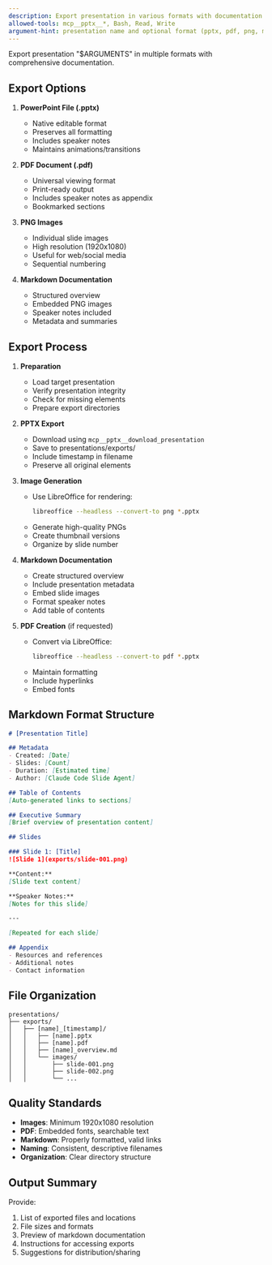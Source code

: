 ```yaml
---
description: Export presentation in various formats with documentation
allowed-tools: mcp__pptx__*, Bash, Read, Write
argument-hint: presentation name and optional format (pptx, pdf, png, markdown)
---
```


Export presentation "$ARGUMENTS" in multiple formats with comprehensive documentation.

## Export Options

1. **PowerPoint File (.pptx)**
   - Native editable format
   - Preserves all formatting
   - Includes speaker notes
   - Maintains animations/transitions

2. **PDF Document (.pdf)**
   - Universal viewing format
   - Print-ready output
   - Includes speaker notes as appendix
   - Bookmarked sections

3. **PNG Images**
   - Individual slide images
   - High resolution (1920x1080)
   - Useful for web/social media
   - Sequential numbering

4. **Markdown Documentation**
   - Structured overview
   - Embedded PNG images
   - Speaker notes included
   - Metadata and summaries

## Export Process

1. **Preparation**
   - Load target presentation
   - Verify presentation integrity
   - Check for missing elements
   - Prepare export directories

2. **PPTX Export**
   - Download using `mcp__pptx__download_presentation`
   - Save to presentations/exports/
   - Include timestamp in filename
   - Preserve all original elements

3. **Image Generation**
   - Use LibreOffice for rendering:
     ```bash
     libreoffice --headless --convert-to png *.pptx
     ```
   - Generate high-quality PNGs
   - Create thumbnail versions
   - Organize by slide number

4. **Markdown Documentation**
   - Create structured overview
   - Include presentation metadata
   - Embed slide images
   - Format speaker notes
   - Add table of contents

5. **PDF Creation** (if requested)
   - Convert via LibreOffice:
     ```bash
     libreoffice --headless --convert-to pdf *.pptx
     ```
   - Maintain formatting
   - Include hyperlinks
   - Embed fonts

## Markdown Format Structure

```markdown
# [Presentation Title]

## Metadata
- Created: [Date]
- Slides: [Count]
- Duration: [Estimated time]
- Author: [Claude Code Slide Agent]

## Table of Contents
[Auto-generated links to sections]

## Executive Summary
[Brief overview of presentation content]

## Slides

### Slide 1: [Title]
![Slide 1](exports/slide-001.png)

**Content:**
[Slide text content]

**Speaker Notes:**
[Notes for this slide]

---

[Repeated for each slide]

## Appendix
- Resources and references
- Additional notes
- Contact information
```

## File Organization

```
presentations/
├── exports/
│   ├── [name]_[timestamp]/
│   │   ├── [name].pptx
│   │   ├── [name].pdf
│   │   ├── [name]_overview.md
│   │   └── images/
│   │       ├── slide-001.png
│   │       ├── slide-002.png
│   │       └── ...
```

## Quality Standards

- **Images**: Minimum 1920x1080 resolution
- **PDF**: Embedded fonts, searchable text
- **Markdown**: Properly formatted, valid links
- **Naming**: Consistent, descriptive filenames
- **Organization**: Clear directory structure

## Output Summary

Provide:
1. List of exported files and locations
2. File sizes and formats
3. Preview of markdown documentation
4. Instructions for accessing exports
5. Suggestions for distribution/sharing